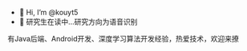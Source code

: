 - 👋 Hi, I’m @kouyt5
- 👀 研究生在读中...研究方向为语音识别

有Java后端、Android开发、深度学习算法开发经验，热爱技术，欢迎来撩
<!---
kouyt5/kouyt5 is a ✨ special ✨ repository because its `README.md` (this file) appears on your GitHub profile.
You can click the Preview link to take a look at your changes.
--->
